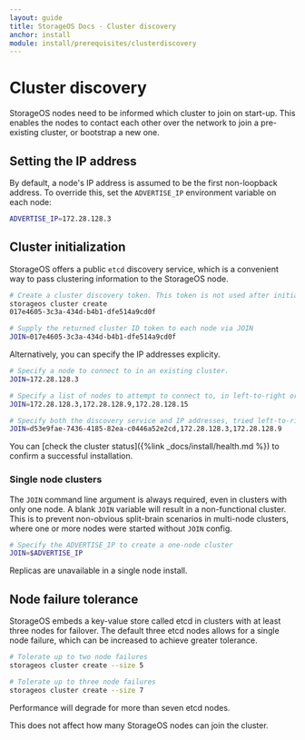 ```yaml
---
layout: guide
title: StorageOS Docs - Cluster discovery
anchor: install
module: install/prerequisites/clusterdiscovery
---
```


# Cluster discovery

StorageOS nodes need to be informed which cluster to join on start-up. This enables
the nodes to contact each other over the network to join a pre-existing cluster,
or bootstrap a new one.

## Setting the IP address

By default, a node's IP address is assumed to be the first non-loopback address.
To override this, set the `ADVERTISE_IP` environment variable on each node:

```bash
ADVERTISE_IP=172.28.128.3
```

## Cluster initialization

StorageOS offers a public `etcd` discovery service, which is a convenient way to
pass clustering information to the StorageOS node.

```bash
# Create a cluster discovery token. This token is not used after initialization.
storageos cluster create
017e4605-3c3a-434d-b4b1-dfe514a9cd0f

# Supply the returned cluster ID token to each node via JOIN
JOIN=017e4605-3c3a-434d-b4b1-dfe514a9cd0f
```

Alternatively, you can specify the IP addresses explicity.

```bash
# Specify a node to connect to in an existing cluster.
JOIN=172.28.128.3

# Specify a list of nodes to attempt to connect to, in left-to-right order.
JOIN=172.28.128.3,172.28.128.9,172.28.128.15

# Specify both the discovery service and IP addresses, tried left-to-right:
JOIN=d53e9fae-7436-4185-82ea-c0446a52e2cd,172.28.128.3,172.28.128.9
```

You can [check the cluster status]({%link _docs/install/health.md %}) to confirm
a successful installation.

### Single node clusters

The `JOIN` command line argument is always required, even in clusters with only
one node. A blank `JOIN` variable will result in a non-functional cluster. This
is to prevent non-obvious split-brain scenarios in multi-node clusters, where
one or more nodes were started without `JOIN` config.

```bash
# Specify the ADVERTISE_IP to create a one-node cluster
JOIN=$ADVERTISE_IP
```

Replicas are unavailable in a single node install.

## Node failure tolerance

StorageOS embeds a key-value store called etcd in clusters with at least three
nodes for failover. The default three etcd nodes allows for a single node
failure, which can be increased to achieve greater tolerance.

```bash
# Tolerate up to two node failures
storageos cluster create --size 5

# Tolerate up to three node failures
storageos cluster create --size 7
```

Performance will degrade for more than seven etcd nodes.

This does not affect how many StorageOS nodes can join the cluster.
